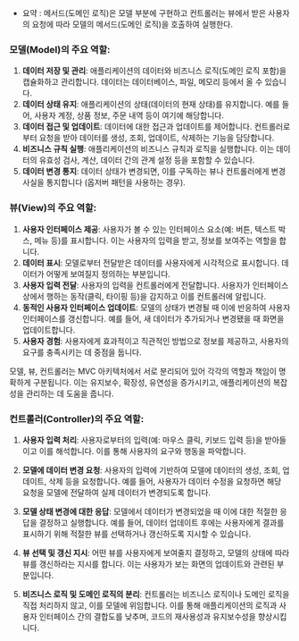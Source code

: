 
- 요약 :  메서드(도메인 로직)은 모델 부분에 구현하고 컨트롤러는 뷰에서 받은 사용자의 요청에 따라 모델의 메서드(도메인 로직)을 호출하여 실행한다.

### 모델(Model)의 주요 역할:

1. **데이터 저장 및 관리**: 애플리케이션의 데이터와 비즈니스 로직(도메인 로직 포함)을 캡슐화하고 관리합니다. 데이터는 데이터베이스, 파일, 메모리 등에서 올 수 있습니다.
2. **데이터 상태 유지**: 애플리케이션의 상태(데이터의 현재 상태)를 유지합니다. 예를 들어, 사용자 계정, 상품 정보, 주문 내역 등이 여기에 해당합니다.
3. **데이터 접근 및 업데이트**: 데이터에 대한 접근과 업데이트를 제어합니다. 컨트롤러로부터 요청을 받아 데이터를 생성, 조회, 업데이트, 삭제하는 기능을 담당합니다.
4. **비즈니스 규칙 실행**: 애플리케이션의 비즈니스 규칙과 로직을 실행합니다. 이는 데이터의 유효성 검사, 계산, 데이터 간의 관계 설정 등을 포함할 수 있습니다.
5. **데이터 변경 통지**: 데이터 상태가 변경되면, 이를 구독하는 뷰나 컨트롤러에게 변경 사실을 통지합니다 (옵저버 패턴을 사용하는 경우).


### 뷰(View)의 주요 역할:

1. **사용자 인터페이스 제공**: 사용자가 볼 수 있는 인터페이스 요소(예: 버튼, 텍스트 박스, 메뉴 등)를 표시합니다. 이는 사용자의 입력을 받고, 정보를 보여주는 역할을 합니다.
2. **데이터 표시**: 모델로부터 전달받은 데이터를 사용자에게 시각적으로 표시합니다. 데이터가 어떻게 보여질지 정의하는 부분입니다.
3. **사용자 입력 전달**: 사용자의 입력을 컨트롤러에게 전달합니다. 사용자가 인터페이스 상에서 행하는 동작(클릭, 타이핑 등)을 감지하고 이를 컨트롤러에 알립니다.
4. **동적인 사용자 인터페이스 업데이트**: 모델의 상태가 변경될 때 이에 반응하여 사용자 인터페이스를 갱신합니다. 예를 들어, 새 데이터가 추가되거나 변경됐을 때 화면을 업데이트합니다.
5. **사용자 경험**: 사용자에게 효과적이고 직관적인 방법으로 정보를 제공하고, 사용자의 요구를 충족시키는 데 중점을 둡니다.

모델, 뷰, 컨트롤러는 MVC 아키텍처에서 서로 분리되어 있어 각각의 역할과 책임이 명확하게 구분됩니다. 이는 유지보수, 확장성, 유연성을 증가시키고, 애플리케이션의 복잡성을 관리하는 데 도움을 줍니다.


### 컨트롤러(Controller)의 주요 역할:

1. **사용자 입력 처리**: 사용자로부터의 입력(예: 마우스 클릭, 키보드 입력 등)을 받아들이고 이를 해석합니다. 이를 통해 사용자의 요구와 행동을 파악합니다.
    
2. **모델에 데이터 변경 요청**: 사용자의 입력에 기반하여 모델에 데이터의 생성, 조회, 업데이트, 삭제 등을 요청합니다. 예를 들어, 사용자가 데이터 수정을 요청하면 해당 요청을 모델에 전달하여 실제 데이터가 변경되도록 합니다.
    
3. **모델 상태 변경에 대한 응답**: 모델에서 데이터가 변경되었을 때 이에 대한 적절한 응답을 결정하고 실행합니다. 예를 들어, 데이터 업데이트 후에는 사용자에게 결과를 표시하기 위해 적절한 뷰를 선택하거나 갱신하도록 지시할 수 있습니다.
    
4. **뷰 선택 및 갱신 지시**: 어떤 뷰를 사용자에게 보여줄지 결정하고, 모델의 상태에 따라 뷰를 갱신하라는 지시를 합니다. 이는 사용자가 보는 화면의 업데이트와 관련된 부분입니다.
    
5. **비즈니스 로직 및 도메인 로직의 분리**: 컨트롤러는 비즈니스 로직이나 도메인 로직을 직접 처리하지 않고, 이를 모델에 위임합니다. 이를 통해 애플리케이션의 로직과 사용자 인터페이스 간의 결합도를 낮추며, 코드의 재사용성과 유지보수성을 향상시킵니다.